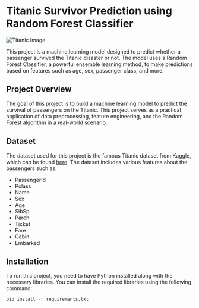 # Titanic Survivor Prediction using Random Forest Classifier

![Titanic Image]([https://upload.wikimedia.org/wikipedia/commons/f/fd/RMS_Titanic_3.jpg](https://en.wikipedia.org/wiki/File:Titanic-Cobh-Harbour-1912.JPG))

This project is a machine learning model designed to predict whether a passenger survived the Titanic disaster or not. The model uses a Random Forest Classifier, a powerful ensemble learning method, to make predictions based on features such as age, sex, passenger class, and more.

## Project Overview

The goal of this project is to build a machine learning model to predict the survival of passengers on the Titanic. This project serves as a practical application of data preprocessing, feature engineering, and the Random Forest algorithm in a real-world scenario.

## Dataset

The dataset used for this project is the famous Titanic dataset from Kaggle, which can be found [here](https://www.kaggle.com/c/titanic/data). The dataset includes various features about the passengers such as:

- PassengerId
- Pclass
- Name
- Sex
- Age
- SibSp
- Parch
- Ticket
- Fare
- Cabin
- Embarked

## Installation

To run this project, you need to have Python installed along with the necessary libraries. You can install the required libraries using the following command:

```bash
pip install -r requirements.txt
